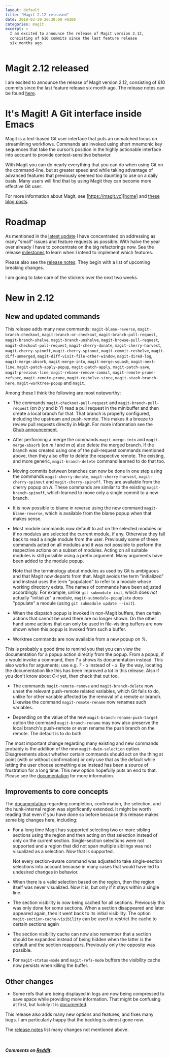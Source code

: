 ```yaml
---
layout: default
title: "Magit 2.12 released"
date: 2018-03-29 20:30:00 +0100
categories: magit
excerpt: >
  I am excited to announce the release of Magit version 2.12,
  consisting of 610 commits since the last feature release
  six months ago.
---
```


# Magit 2.12 released

I am excited to announce the release of Magit version 2.12, consisting
of 610 commits since the last feature release six month ago.  The
release notes can be found [here][relnotes].

# It's Magit!  A Git interface inside Emacs

Magit is a text-based Git user interface that puts an unmatched focus
on streamlining workflows. Commands are invoked using short mnemonic
key sequences that take the cursor’s position in the highly actionable
interface into account to provide context-sensitive behavior.

With Magit you can do nearly everything that you can do when using Git
on the command-line, but at greater speed and while taking advantage
of advanced features that previously seemed too daunting to use on a
daily basis. Many users will find that by using Magit they can become
more effective Git user.

For more information about Magit, see [https://magit.vc][home]
and [these blog posts][blogs].

# Roadmap

As mentioned in the [latest update][update] I have concentrated on
addressing as many "small" issues and feature requests as possible.
With halve the year over already I have to concentrate on the big
refactorings now.  See the release [milestones] to learn when I intend
to implement which features.

Please also see the [release notes][relnotes].  They begin with a list
of upcoming breaking changes.

I am going to take care of the stickers over the next two weeks.

# New in 2.12

## New and updated commands

This release adds many new commands: `magit-blame-reverse`,
`magit-branch-checkout`, `magit-branch-or-checkout`,
`magit-branch-pull-request`, `magit-branch-shelve`,
`magit-branch-unshelve`, `magit-browse-pull-request`,
`magit-checkout-pull-request`, `magit-cherry-donate`,
`magit-cherry-harvest`, `magit-cherry-spinoff`,
`magit-cherry-spinout`, `magit-commit-reshelve`,
`magit-diff-unmerged`, `magit-diff-visit-file-other-window`,
`magit-dired-log`, `magit-merge-absorb`, `magit-merge-into`,
`magit-merge-squash`, `magit-next-line`, `magit-patch-apply-popup`,
`magit-patch-apply`, `magit-patch-save`, `magit-previous-line`,
`magit-rebase-remove-commit`, `magit-remote-prune-refspec`,
`magit-remote-prune`, `magit-reshelve-since`,
`magit-stash-branch-here`, `magit-worktree-popup` and `magit`.

Among these I think the following are most noteworthy:

* The commands `magit-checkout-pull-request` and
  `magit-branch-pull-request` (on <i>b y</i> and <i>b Y</i>) read a
  pull request in the minibuffer and then create a local branch for
  that.  That branch is properly configured, including the upstream
  and push-remote.  This makes it a breeze to review pull requests
  directly in Magit.  For more information see the [Ghub
  announcement][ghub].
  
* After performing a merge the commands `magit-merge-into` and
  `magit-merge-absorb` (on <i>m i</i> and <i>m a</i>) also delete the
  merged branch.  If the branch was created using one of the
  pull-request commands mentioned above, then they also offer to
  delete the respective remote.  The existing, and more generic,
  `magit-branch-delete` command learned to do that too.
  
* Moving commits between branches can now be done in one step using
  the commands `magit-cherry-donate`, `magit-cherry-harvest`,
  `magit-cherry-spinout` and `magit-cherry-spinoff`.  They are
  available from the cherry popup on <i>A</i>.  These commands are
  similar to the existing `magit-branch-spinoff`, which learned to
  move only a single commit to a new branch.
  
* It is now possible to blame in reverse using the new command
  `magit-blame-reverse`, which is available from the blame popup when
  that makes sense.

* Most module commands now default to act on the selected modules or
  if no modules are selected the current module, if any.  Otherwise
  they fall back to read a single module from the user.  Previously
  some of these commands acted on all modules and it was not possible
  to perform the respective actions on a subset of modules.  Acting
  on all suitable modules is still possible using a prefix argument.
  Many arguments have been added to the module popup.

  Note that the terminology about modules as used by Git is ambiguous
  and that Magit now departs from that.  Magit avoids the term
  "initialized" and instead uses the term "populated" to refer to a
  module whose working directory exists.  The names of commands have
  been adjusted accordingly.  For example, unlike `git submodule
  init`, which does *not* actually "initialize" a module,
  `magit-submodule-popuplate` does "populate" a module (using `git
  submodule update --init`).

* When the dispatch popup is invoked in non-Magit buffers, then
  certain actions that cannot be used there are no longer shown.  On
  the other hand some actions that can only be used in file-visiting
  buffers are now shown when this popup is invoked from such a buffer.

* Worktree commands are now available from a new popup on <i>%</i>.

This is probably a good time to remind you that you can view the
documentation for a popup action directly from the popup.  From a
popup, if <i>x</i> would invoke a command, then <i>? x</i> shows its
documentation instead.  This also works for arguments; use e.g. <i>? -
x</i> instead of <i>- x</i>.  By the way, locating the documentation
like this has been improved a lot in this release.  Also if you don't
know about <i>C-t</i> yet, then check that out too.

* The commands `magit-remote-remove` and `magit-branch-delete` now
  unset the relevant push-remote related variables, which Git fails to
  do, unlike for other variable affected by the removal of a remote or
  branch. Likewise the command `magit-remote-rename` now renames such
  variables.

* Depending on the value of the new `magit-branch-rename-push-target`
  option the command `magit-branch-rename` may now also preserve the
  local branch's push-remote or even rename the push branch on the
  remote.  The default is to do both.

The most important change regarding many existing and new commands
probably is the addition of the new `magit-dwim-selection` option.
Disagreements about whether certain commands should act on the thing
at point (with or without confirmation) or only use that as the
default while letting the user choose something else instead has been
a source of frustration for a long time.  This new option hopefully
puts an end to that.  Please see the [documentation][dwim-selection]
for more information.

## Improvements to core concepts

The [documentation][concepts] regarding completion, confirmation, the
selection, and the hunk-internal region was significantly extended.
It might be worth reading that even if you have done so before because
this release makes some big changes here, including:

* For a long time Magit has supported selecting two or more sibling
  sections using the region and then acting on that selection instead
  of only on the current section.  Single-section selections were not
  supported and a region that did not span multiple siblings was not
  visualized as a selection.  Now that is supported.

  Not every section-aware command was adjusted to take single-section
  selections into account because in many cases that would have led to
  undesired changes in behavior.

* When there is a valid selection based on the region, then the region
  itself was never visualized.  Now it is, but only if it stays within
  a single line.

* The section visibility is now being cached for all sections.
  Previously this was only done for some sections.  When a section
  disappeared and later appeared again, then it went back to its
  initial visibility.  The option `magit-section-cache-visibility` can
  be used to restrict the cache to certain sections again

* The section visibility cache can now also remember that a section
  should be expanded instead of being hidden when the latter is the
  default and the section reappears.  Previously only the opposite
  was possible.

* For `magit-status-mode` and `magit-refs-mode` buffers the visibility
  cache now persists when killing the buffer.

## Other changes

* Some refs that are being displayed in logs are now being compressed
  to save space while providing more information.  That might be
  confusing at first, but luckily it is [documented][merged-refs].

This release also adds many new options and features, and fixes many
bugs.  I am particularly happy that the backlog is almost gone now.

The [release notes][relnotes] list many changes not mentioned above.

<br/><br/>***Comments on [Reddit](https://www.reddit.com/r/emacs/comments/884q3u/magit_v212_released/).***

[blogs]:          https://emacsair.me/2017/09/01/campaign-articles
[concepts]:       https://magit.vc/manual/magit/Interface-Concepts.html
[dwim-selection]: https://magit.vc/manual/magit/Completion-and-Confirmation.html
[ghub]:           https://emacsair.me/2018/03/20/ghub-2.0
[home]:           https://magit.vc
[merged-refs]:    https://magit.vc/manual/magit/Log-Buffer.html
[milestones]:     https://github.com/magit/magit/milestones?direction=asc&sort=due_date&state=open
[relnotes]:       https://raw.githubusercontent.com/magit/magit/master/Documentation/RelNotes/2.12.0.txt
[update]:         https://www.kickstarter.com/projects/1681258897/its-magit-the-magical-git-client/posts/2124955
